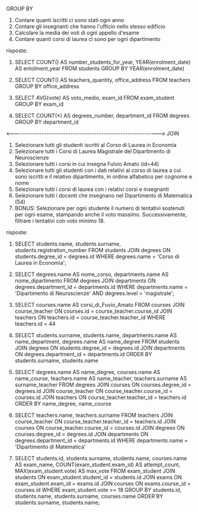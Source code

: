 GROUP BY

1. Contare quanti iscritti ci sono stati ogni anno
2. Contare gli insegnanti che hanno l'ufficio nello stesso edificio
3. Calcolare la media dei voti di ogni appello d'esame
4. Contare quanti corsi di laurea ci sono per ogni dipartimento

risposte:

1. SELECT COUNT() AS number_students_for_year, YEAR(enrolment_date) AS entolment_year
   FROM students
   GROUP BY YEAR(enrolment_date)

2. SELECT COUNT() AS teachers_quantity, office_address
   FROM teachers
   GROUP BY office_address

3. SELECT AVG(vote) AS voto_medio, exam_id
   FROM exam_student
   GROUP BY exam_id

4. SELECT COUNT(\*) AS degrees_number, department_id
   FROM degrees
   GROUP BY department_id

<------------------------------------------------------------->
JOIN

1. Selezionare tutti gli studenti iscritti al Corso di Laurea in Economia
2. Selezionare tutti i Corsi di Laurea Magistrale del Dipartimento di
   Neuroscienze
3. Selezionare tutti i corsi in cui insegna Fulvio Amato (id=44)
4. Selezionare tutti gli studenti con i dati relativi al corso di laurea a cui
   sono iscritti e il relativo dipartimento, in ordine alfabetico per cognome e
   nome
5. Selezionare tutti i corsi di laurea con i relativi corsi e insegnanti
6. Selezionare tutti i docenti che insegnano nel Dipartimento di
   Matematica (54)
7. BONUS: Selezionare per ogni studente il numero di tentativi sostenuti
   per ogni esame, stampando anche il voto massimo. Successivamente,
   filtrare i tentativi con voto minimo 18.

risposte:

1. SELECT students.name, students.surname, students.registration_number
   FROM students
   JOIN degrees ON students.degree_id = degrees.id
   WHERE degrees.name = 'Corso di Laurea in Economia';

2. SELECT degrees.name AS nome_corso, departments.name AS nome_dipartimento
   FROM degrees
   JOIN departments ON degrees.department_id = departments.id
   WHERE departments.name = 'Dipartimento di Neuroscienze'
   AND degrees.level = 'magistrale';

3. SELECT courses.name AS corsi_di_Fuvio_Amato
   FROM courses
   JOIN course_teacher ON courses.id = course_teacher.course_id
   JOIN teachers ON teachers.id = course_teacher.teacher_id
   WHERE teachers.id = 44

4. SELECT students.surname, students.name, departments.name AS name_department, degrees.name AS name_degree
   FROM students
   JOIN degrees ON students.degree_id = degrees.id
   JOIN departments ON degrees.department_id = departments.id
   ORDER BY students.surname, students.name

5. SELECT degrees.name AS name_degree, courses.name AS name_course, teachers.name AS name_teacher, teachers.surname AS surname_teacher
   FROM degrees
   JOIN courses ON courses.degree_id = degrees.id
   JOIN course_teacher ON course_teacher.course_id = courses.id
   JOIN teachers ON course_teacher.teacher_id = teachers.id
   ORDER BY name_degree, name_course

6. SELECT teachers.name, teachers.surname
   FROM teachers
   JOIN course_teacher ON course_teacher.teacher_id = teachers.id
   JOIN courses ON course_teacher.course_id = courses.id
   JOIN degrees ON courses.degree_id = degrees.id
   JOIN departments ON degrees.department_id = departments.id
   WHERE departments.name = 'Dipartimento di Matematica'

7. SELECT students.id, students.surname, students.name, courses.name AS exam_name, COUNT(exam_student.exam_id) AS attempt_count, MAX(exam_student.vote) AS max_vote
   FROM exam_student
   JOIN students ON exam_student.student_id = students.id
   JOIN exams ON exam_student.exam_id = exams.id
   JOIN courses ON exams.course_id = courses.id
   WHERE exam_student.vote >= 18
   GROUP BY students.id, students.name, students.surname, courses.name
   ORDER BY students.surname, students.name;
